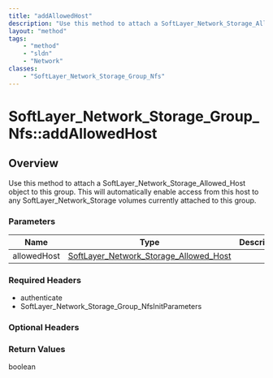 ```yaml
---
title: "addAllowedHost"
description: "Use this method to attach a SoftLayer_Network_Storage_Allowed_Host object to this group.  This will automatically enable... "
layout: "method"
tags:
    - "method"
    - "sldn"
    - "Network"
classes:
    - "SoftLayer_Network_Storage_Group_Nfs"
---
```

# SoftLayer_Network_Storage_Group_Nfs::addAllowedHost
## Overview 
Use this method to attach a SoftLayer_Network_Storage_Allowed_Host object to this group.  This will automatically enable access from this host to any SoftLayer_Network_Storage volumes currently attached to this group. 

### Parameters 
|Name | Type | Description |
| --- | --- | --- |
|allowedHost| <a href='/reference/datatypes/SoftLayer_Network_Storage_Allowed_Host'>SoftLayer_Network_Storage_Allowed_Host </a>| |


### Required Headers
* authenticate
* SoftLayer_Network_Storage_Group_NfsInitParameters

### Optional Headers

### Return Values
boolean

